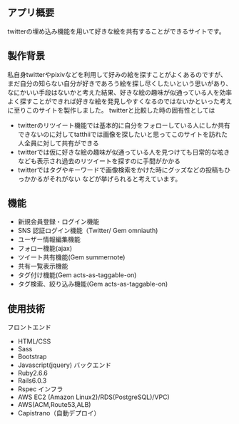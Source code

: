 ## アプリ概要
twitterの埋め込み機能を用いて好きな絵を共有することができるサイトです。

## 製作背景
私自身twitterやpixivなどを利用して好みの絵を探すことがよくあるのですが、まだ自分の知らない自分が好きであろう絵を探し尽くしたいという思いがあり、なにかいい手段はないかと考えた結果、好きな絵の趣味が似通っている人を効率よく探すことができれば好きな絵を発見しやすくなるのではないかといった考えに至りこのサイトを製作しました。
twitterと比較した時の固有性としては
- twitterのリツイート機能では基本的に自分をフォローしている人にしか共有できないのに対してtatthiiでは画像を探したいと思ってこのサイトを訪れた人全員に対して共有ができる
- twitterでは仮に好きな絵の趣味が似通っている人を見つけても日常的な呟きなども表示され過去のリツイートを探すのに手間がかかる
- twitterではタグやキーワードで画像検索をかけた時にグッズなどの投稿もひっかかるがそれがない
などが挙げられると考えています。

## 機能
- 新規会員登録・ログイン機能
- SNS 認証ログイン機能（Twitter/ Gem omniauth)
- ユーザー情報編集機能
- フォロー機能(ajax)
- ツイート共有機能(Gem summernote)
- 共有一覧表示機能
- タグ付け機能(Gem acts-as-taggable-on)
- タグ検索、絞り込み機能(Gem acts-as-taggable-on)

## 使用技術
フロントエンド
- HTML/CSS
- Sass
- Bootstrap
- Javascript(jquery)
バックエンド
- Ruby2.6.6
- Rails6.0.3
- Rspec
インフラ
- AWS EC2 (Amazon Linux2)/RDS(PostgreSQL)/VPC)
- AWS(ACM,Route53,ALB)
- Capistrano（自動デプロイ）




